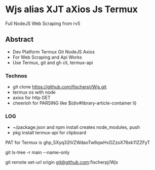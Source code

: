 # Wjs alias XJT aXios Js Termux
Full NodeJS Web Scraping 
from rv5

## Abstract
- Dev Platform Termux Git NodeJS Axios
- For Web Scraping and Api Works
- Use Termux, git and gh cli, termux-api 

### Technos
-  git clone https://github.com/fischerpj/Wjs.git
- termux os with node
- axios for http GET
- cheerioh for PARSING like $(div#library-article-container li)

### LOG
- ~/package.json and npm install creates node_modules, push
- pkg install termux-api for clipboard

PAT for Termux is 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

git ls-tree -r main --name-only

git remote set-url origin git@github.com:fischerpj/Wjs
